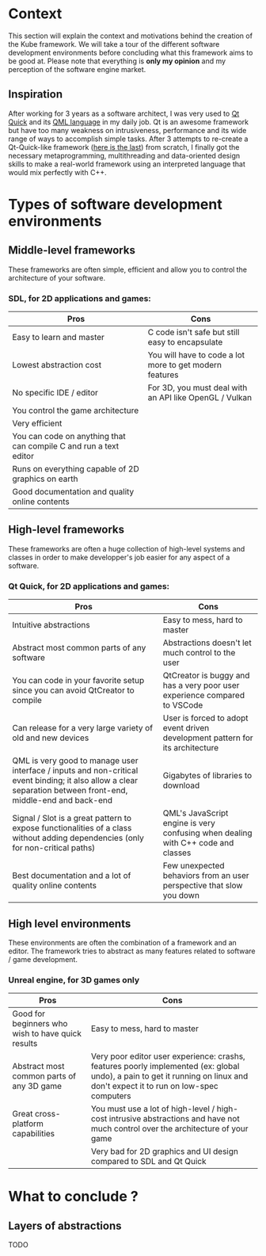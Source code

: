 # Context
This section will explain the context and motivations behind the creation of the Kube framework.
We will take a tour of the different software development environments before concluding what this framework aims to be good at.
Please note that everything is **only my opinion** and my perception of the software engine market.

## Inspiration
After working for 3 years as a software architect, I was very used to [Qt Quick](https://doc.qt.io/qt-5/qtquick-index.html) and its [QML language](https://doc.qt.io/qt-5/qtqml-index.html) in my daily job. Qt is an awesome framework but have too many weakness on intrusiveness, performance and its wide range of ways to accomplish simple tasks.
After 3 attempts to re-create a Qt-Quick-like framework ([here is the last](https://github.com/MatthieuMv/openApp)) from scratch, I finally got the necessary metaprogramming, multithreading and data-oriented design skills to make a real-world framework using an interpreted language that would mix perfectly with C++.

# Types of software development environments

## Middle-level frameworks

These frameworks are often simple, efficient and allow you to control the architecture of your software.

### **SDL**, for 2D applications and games:
| Pros | Cons |
|-|-|
| Easy to learn and master | C code isn't safe but still easy to encapsulate |
| Lowest abstraction cost | You will have to code a lot more to get modern features |
| No specific IDE / editor | For 3D, you must deal with an API like OpenGL / Vulkan |
| You control the game architecture | |
| Very efficient | |
| You can code on anything that can compile C and run a text editor | |
| Runs on everything capable of 2D graphics on earth | |
| Good documentation and quality online contents | |

## High-level frameworks

These frameworks are often a huge collection of high-level systems and classes in order to make developper's job easier for any aspect of a software.

### **Qt Quick**, for 2D applications and games:
| Pros | Cons |
|-|-|
| Intuitive abstractions | Easy to mess, hard to master |
| Abstract most common parts of any software | Abstractions doesn't let much control to the user |
| You can code in your favorite setup since you can avoid QtCreator to compile | QtCreator is buggy and has a very poor user experience compared to VSCode |
| Can release for a very large variety of old and new devices | User is forced to adopt event driven development pattern for its architecture |
| QML is very good to manage user interface / inputs and non-critical event binding; it also allow a clear separation between front-end, middle-end and back-end | Gigabytes of libraries to download |
| Signal / Slot is a great pattern to expose functionalities of a class without adding dependencies (only for non-critical paths) | QML's JavaScript engine is very confusing when dealing with C++ code and classes |
| Best documentation and a lot of quality online contents | Few unexpected behaviors from an user perspective that slow you down |

## High level environments

These environments are often the combination of a framework and an editor. The framework tries to abstract as many features related to software / game development.

### **Unreal engine**, for 3D games only
| Pros | Cons |
|-|-|
| Good for beginners who wish to have quick results | Easy to mess, hard to master |
| Abstract most common parts of any 3D game | Very poor editor user experience: crashs, features poorly implemented (ex: global undo), a pain to get it running on linux and don't expect it to run on low-spec computers |
| Great cross-platform capabilities | You must use a lot of high-level / high-cost intrusive abstractions and have not much control over the architecture of your game |
| | Very bad for 2D graphics and UI design compared to SDL and Qt Quick |

# What to conclude ?

## Layers of abstractions
TODO